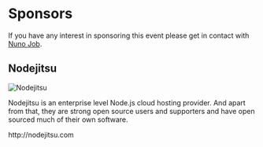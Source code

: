 # Sponsors

If you have any interest in sponsoring this event please get in contact with <a href="mailto:nunojobpinto@gmail.com">Nuno Job</a>.

<div class="person">
<h2>Nodejitsu</h2>

![Nodejitsu](/img/sponsors/nodejitsu-small.png)
<p>Nodejitsu is an enterprise level Node.js cloud hosting provider. And
apart from that, they are strong open source users and supporters and
have open sourced much of their own software.</p>
<p class="info">
http://nodejitsu.com
</p>
</div>


